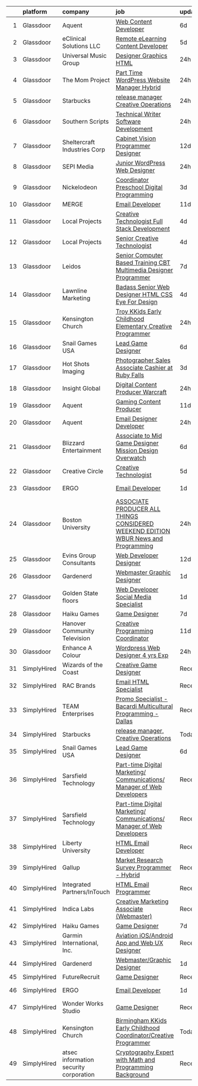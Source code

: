 

|    | platform    | company                                | job                                                                                                                                                                                                                                                                                                                                                                                                                                                                                                                                                                                                                                                                                                                                                                                                                                                                                                                                                                                                                                                                                                                                                                                                                                                                                                                                                                                                                | update_time   | location                |
|---:|:------------|:---------------------------------------|:-------------------------------------------------------------------------------------------------------------------------------------------------------------------------------------------------------------------------------------------------------------------------------------------------------------------------------------------------------------------------------------------------------------------------------------------------------------------------------------------------------------------------------------------------------------------------------------------------------------------------------------------------------------------------------------------------------------------------------------------------------------------------------------------------------------------------------------------------------------------------------------------------------------------------------------------------------------------------------------------------------------------------------------------------------------------------------------------------------------------------------------------------------------------------------------------------------------------------------------------------------------------------------------------------------------------------------------------------------------------------------------------------------------------|:--------------|:------------------------|
|  1 | Glassdoor   | Aquent                                 | [Web Content Developer](https://www.glassdoor.com/partner/jobListing.htm?pos=116&ao=1110586&s=58&guid=0000018286929c60b5ede5f5788c3f33&src=GD_JOB_AD&t=SR&vt=w&cs=1_42326deb&cb=1660115131856&jobListingId=1008051207584&cpc=654405A9B1E0A9F5&jrtk=3-0-1ga39574lis2f801-1ga395751i7lv800-e08a8f8f348d910f--6NYlbfkN0DMrcEu7yrtATojKJA7cEzGQ3FdRGWLh0CZQInL4ECGI9gD0Wolx9R2EDT7B77c2cRSY10wi-ePXNheSG7gDjxa5FNCFbNmEIeasKKYA0ugIgJ5M5hiwxoAqjcchqTo84j-mAea4vEC6WHXpYSprIu2IMoIXs7a8Uf5aMXHaokhYZGX1RWChnGT2dZk0VD832K3j8iRsOHXSgKFi8jO_sMnl3kxecKohugApY3Fx9tbKMcbjafP54Ted8Or1gY0cX8k4_2uznqhCjW3m1AomdXFAPz3kABqi1_QRm29S5gp31fsoiWwx2M8HESAijeSO-cyeJWfnXQOsjQXxBEunTcq6yDazy5kGWl3sSknhMy1CzkBTWwrquXZkvALQ4bCjFfId82rl2BhvmkXl0YzXerVUEiirRS26hM_i03Jnu5wJjP4Yr9DHjk7YcFLVqJqSdpAQ_BR3uQpZcMPXYg-v7wk)                                                                                                                                                                                                                                                                                                                                                                                                                                                                                                                                                                                                        | 6d            | Remote                  |
|  2 | Glassdoor   | eClinical Solutions  LLC               | [Remote eLearning Content Developer](https://www.glassdoor.com/partner/jobListing.htm?pos=124&ao=1136043&s=58&guid=0000018286929c60b5ede5f5788c3f33&src=GD_JOB_AD&t=SR&vt=w&ea=1&cs=1_850f82cf&cb=1660115131856&jobListingId=1008054442945&jrtk=3-0-1ga39574lis2f801-1ga395751i7lv800-15ee1c590d7f1b46-)                                                                                                                                                                                                                                                                                                                                                                                                                                                                                                                                                                                                                                                                                                                                                                                                                                                                                                                                                                                                                                                                                                           | 5d            | Mansfield, MA           |
|  3 | Glassdoor   | Universal Music Group                  | [Designer  Graphics   HTML](https://www.glassdoor.com/partner/jobListing.htm?pos=130&ao=1136043&s=58&guid=0000018286929c60b5ede5f5788c3f33&src=GD_JOB_AD&t=SR&vt=w&cs=1_49a5fe83&cb=1660115131857&jobListingId=1008063537685&jrtk=3-0-1ga39574lis2f801-1ga395751i7lv800-5bd67f65fa4856ab-)                                                                                                                                                                                                                                                                                                                                                                                                                                                                                                                                                                                                                                                                                                                                                                                                                                                                                                                                                                                                                                                                                                                         | 24h           | Santa Monica, CA        |
|  4 | Glassdoor   | The Mom Project                        | [Part Time WordPress Website Manager  Hybrid ](https://www.glassdoor.com/partner/jobListing.htm?pos=115&ao=1110586&s=58&guid=0000018286929c60b5ede5f5788c3f33&src=GD_JOB_AD&t=SR&vt=w&cs=1_187cd9ff&cb=1660115131856&jobListingId=1008063735976&cpc=39A4E8CE329AB187&jrtk=3-0-1ga39574lis2f801-1ga395751i7lv800-702584a5d5145d52--6NYlbfkN0BDp_epf89aHDQhKpPegNJQ_ldQpEFZQsM9OcONMGxWx6pU56EKHF58QjVdAUvn2gU2f5yzB9930jjzwrmDB7h9P3OI-sg-j9dQgasv1A8muw6k0YIUErXtnJjyh-BhEakTXVQzAAKGK1JoCwZwqulWTnF777Rg_Cr1b_a3KlOi5cD8ses3q61hA3Y2rv5GKGwMXzvCKziBI9q4wodXvlgYVMDjWjngN2u5mr5Q2twXBaIDf6_GylQjj7AdTXxlCUXYR10RUNHgkvmWswnzVJ92L3S5dbxVX714EXU0Jz6DY1t6IlgtD1ozoItKAKplI92-IcfkY_l8yoqtqSsiYWEAKWMRvIEQBfg5P5Ok-zR92hq2Wq1XPcVJIxYesSvSgrVCES5hfXnsiWA7ay7qnFq4ARY2Qx6ckbIwc8rFS4JsuHK7zTVajbJ39igHNXOFLCr9289Z0vKbsRbjlh69d2oOkuefZY8nC4o4-BWsb7IhcoZdrCl3dn9OgpW9EfbkkKALXMq4e_kr7hWqBUgTcJa_v5XZg22I0qOtUq4w5es7DqtH7BW8bdTW_BMLouVQUzNXythxmgCl2Q%3D%3D)                                                                                                                                                                                                                                                                                                                                                                                                                                                     | 24h           | Groveport, OH           |
|  5 | Glassdoor   | Starbucks                              | [release manager  Creative Operations](https://www.glassdoor.com/partner/jobListing.htm?pos=121&ao=1136043&s=58&guid=0000018286929c60b5ede5f5788c3f33&src=GD_JOB_AD&t=SR&vt=w&cs=1_7f64758c&cb=1660115131856&jobListingId=1008063254339&jrtk=3-0-1ga39574lis2f801-1ga395751i7lv800-df8a7a4f2d4916ca-)                                                                                                                                                                                                                                                                                                                                                                                                                                                                                                                                                                                                                                                                                                                                                                                                                                                                                                                                                                                                                                                                                                              | 24h           | Seattle, WA             |
|  6 | Glassdoor   | Southern Scripts                       | [Technical Writer   Software Development](https://www.glassdoor.com/partner/jobListing.htm?pos=109&ao=1110586&s=58&guid=0000018286929c60b5ede5f5788c3f33&src=GD_JOB_AD&t=SR&vt=w&ea=1&cs=1_4cf0d055&cb=1660115131855&jobListingId=1008063457342&cpc=0FE1F5EA2BC84A01&jrtk=3-0-1ga39574lis2f801-1ga395751i7lv800-35d2e992cd4b337d--6NYlbfkN0DYXsau65uYlQuGg6TsYJYtCMw5vA3YZY0Qhd4CiMjd4RXIN088K7d3WWddUj13iioLhEJztpI5WLftwvcamBeQyZaU5lpya9yLvee3ZOnhjXUqn8SE4C82w_e97VUyOmftTqRCh39sf7Mzg8wDr7WV1yCXmy58QGmHgG5TDgok2t-SfhvYBEBTXs0NKQh2iXajNDOEyHeSXcDRCf3UdmFSzqb5eUxC5zgnxsVqM5l5G_N7Oqbuo3l7cAPlDDh85vLM5_v0fYalVFJprpZCF12zbxP0YMKdN8A8WUKmqa6-OG6ZvvoDox9QdY_PrzDbkxlAK8rc0azEl5WpxReIQEsbSUvw-jL22Zq5FrapYTN7tmsMlk54uMNzF98pKrCzLdmhXMYxVIBGMIoU7Ea-i7aimjVKK-15E44mu4zM_1QznjQvwr8B_42afKDN7zsmkv5KUXhP7S8GbzKPOGLbITM4oY-ZO_o7_X58Kbiz1gOjCQ%3D%3D)                                                                                                                                                                                                                                                                                                                                                                                                                                                                                                                                                     | 24h           | Dallas, TX              |
|  7 | Glassdoor   | Sheltercraft Industries Corp           | [Cabinet Vision Programmer  Designer](https://www.glassdoor.com/partner/jobListing.htm?pos=125&ao=1136043&s=58&guid=0000018286929c60b5ede5f5788c3f33&src=GD_JOB_AD&t=SR&vt=w&ea=1&cs=1_52ef2933&cb=1660115131856&jobListingId=1008036007552&jrtk=3-0-1ga39574lis2f801-1ga395751i7lv800-a09b330ed50b396d-)                                                                                                                                                                                                                                                                                                                                                                                                                                                                                                                                                                                                                                                                                                                                                                                                                                                                                                                                                                                                                                                                                                          | 12d           | Remote                  |
|  8 | Glassdoor   | SEPI Media                             | [Junior WordPress Web Designer](https://www.glassdoor.com/partner/jobListing.htm?pos=107&ao=1110586&s=58&guid=0000018286929c60b5ede5f5788c3f33&src=GD_JOB_AD&t=SR&vt=w&ea=1&cs=1_4e11c554&cb=1660115131855&jobListingId=1008062564174&cpc=AF770993EC679D41&jrtk=3-0-1ga39574lis2f801-1ga395751i7lv800-026bc4ff3f3d3f8b--6NYlbfkN0CNayYzF1mBaI40OgT78t3Q2d9IxlwDzhsYR4HK7epYUURqj7ThGxATqMP9QBEeCzElV3_Y6ce4F31ukmebLUkXpXiQREuhj0bbfbAiS8H_FzYSn6e-zFgVCH7U3J6IcSiapNg4Ut0MMJ7Y1PYup2VUUY6vrJ49jqKYKWuBpg_U01cfqRzYk7KmFIb_d697qVQl1QQQ-h4_z_Fb7NcOvkrbuBWLCM9btQpPezPsYVRi2RPTPLk5rF0Cnn_EwKQ7RpRzG67Z_RxCGu9Tt-NThSUxcxUNH7b2Cm4EFz4t5Q12yof-mrxvYb66u92V1dTrW_xQpC4-LYZd_b7l4DeVfoZTaWe-bO3i0SMBpVlXD4TOswJHy3QHS7Dm38ECrc2Lqr2a1Pn6K7KRqanICWINxC6dwxYQ42TbeCpARq6laJRX6N5uMtw8TFySxUGc6_ZzgOk7OueHrErr1sLA91oIlrsBsMtBY9hJuRWVBKixZkM1aXzIomVEiYbalL3ICeT9dHc%3D)                                                                                                                                                                                                                                                                                                                                                                                                                                                                                                                                             | 24h           | Deerfield Beach, FL     |
|  9 | Glassdoor   | Nickelodeon                            | [Coordinator  Preschool Digital Programming](https://www.glassdoor.com/partner/jobListing.htm?pos=126&ao=1136043&s=58&guid=0000018286929c60b5ede5f5788c3f33&src=GD_JOB_AD&t=SR&vt=w&cs=1_e58178f7&cb=1660115131856&jobListingId=1008057416711&jrtk=3-0-1ga39574lis2f801-1ga395751i7lv800-7a84e58ed520c681-)                                                                                                                                                                                                                                                                                                                                                                                                                                                                                                                                                                                                                                                                                                                                                                                                                                                                                                                                                                                                                                                                                                        | 3d            | New York, NY            |
| 10 | Glassdoor   | MERGE                                  | [Email Developer](https://www.glassdoor.com/partner/jobListing.htm?pos=119&ao=1136043&s=58&guid=0000018286929c60b5ede5f5788c3f33&src=GD_JOB_AD&t=SR&vt=w&cs=1_6b50a6e6&cb=1660115131856&jobListingId=1008038408281&jrtk=3-0-1ga39574lis2f801-1ga395751i7lv800-026b1d5ccf828fde-)                                                                                                                                                                                                                                                                                                                                                                                                                                                                                                                                                                                                                                                                                                                                                                                                                                                                                                                                                                                                                                                                                                                                   | 11d           | Denver, CO              |
| 11 | Glassdoor   | Local Projects                         | [Creative Technologist   Full Stack Development](https://www.glassdoor.com/partner/jobListing.htm?pos=114&ao=1110586&s=58&guid=0000018286929c60b5ede5f5788c3f33&src=GD_JOB_AD&t=SR&vt=w&cs=1_e93119a4&cb=1660115131856&jobListingId=1008055604101&cpc=75B6770C194DCF89&jrtk=3-0-1ga39574lis2f801-1ga395751i7lv800-ec09177fba4f313d--6NYlbfkN0DG4ntHtB_rMsnfhgmnSvK2brktLme1L4SiDeJjQ-izrVOLqRJ5-yjEhSyAj73O13S2BvhtnUA5xrbvHTScGshL89rBYL7XLqBjwSlOXmHLHuSpNVsyJ8d0LmyP5a83E2aOqk-dHIaQB9Io-ZrFhQvt61Z4gimDNhEQv3Mq6MmTjmFffjGydD_Kp1whFlxWTD8SHtp_ii5dO9Z1For-OHFZ6i3BVhjKmSdnahDM45hNqjGs7zz8CGAcL9IdEIyKYDPo0Zziiwg3-khSisHJZujlYgbvR1TDFbsYk_gqcDwFYJ-5OW_T2EOcqQMxRGpobUNHMqop0GkYsYUHBoIm1yVaJTNigUSfR48OEsi04R-w_SNr1x1qZndMBqv3gHA8lmd1QJ0-3QOkjHw8HCpKzSQ-IVvv_ztCgxJjRhONRYLnkOKMA8jsl4GA9k_BqSTl5-EgfsyQDFafePedLQtWwpm2KHAI_9MlKkpVmQFoIo8Q3n7sOGo7IgBIggdxjaWdacAWVgZj6V22db343ZnD5tzawx4anyn1UHMWILAn5mjZ2Epm1rlxnIdSppV_3qakee3eVB77Wz9s6LVUd853G5fStFHdYKNPTJgRjlcfpo7xYWXrjB_7CRBeC6oNzL_0-hZ9OudD8USiB49ktIdTMUxLM4KVbPIbRDUba5XqFWLpLSnAbf-P1Q3_dldnR0qTuzvnVdL1u9bKiOkRIYbGgIDtw2ER1LnCL314Ejc0MNOo6LSH7DcEPNsyGXPnhtRCmWu6LPg-3J6p1vviXy17oWATymyL_tam_xRZPea6zN_7kqFnQXqTLWfM12qo8c0WAKaIKcLpI_THc98fzAKmx_cKf9VMwV44Cpv3CQtk_T0h-ueyRHpHGwDre-6RBqfop7mxCjEU8oSIDYUAw6-IKj2g5fHalujoia1XCFcLefKMemSnnzn2fF_QlG8ncOig_FXX9S-W30NcV30GVFDE5Vb1EIcHBD95vEfikorpygit5t8JAD81AnzNaem2auCju7Y%3D) | 4d            | New York, NY            |
| 12 | Glassdoor   | Local Projects                         | [Senior Creative Technologist](https://www.glassdoor.com/partner/jobListing.htm?pos=111&ao=1110586&s=58&guid=0000018286929c60b5ede5f5788c3f33&src=GD_JOB_AD&t=SR&vt=w&cs=1_51f90c9b&cb=1660115131855&jobListingId=1008055604398&cpc=F5E96E35A1725171&jrtk=3-0-1ga39574lis2f801-1ga395751i7lv800-8eb72e4f7635e7ce--6NYlbfkN0DG4ntHtB_rMsnfhgmnSvK2brktLme1L4SiDeJjQ-izrVOLqRJ5-yjEhSyAj73O13S2BvhtnUA5xilgSmeS1LLEG6_k5Rk2SUw2e7veWb4f5EQ1lq7ZfdETmXqYj7iKNYFi4AUmSC-9AExW8or4bFX1ay8G5knrVhX_LK4vsby8iz6y-z4p6Dz98YsKZdfAiaJL35zLX380Ci6wX4sknfB3epEPDzcrMxCLqGRE6v4yiso8RN3t-UdSVwJw5wv0jWKVNsVWO2XlfzrC4js-gOYaInlJBlGu-hZQEUWoja7-sUDum2mxf2h4cj7R-udycRjBnPyjDBoOPfe_2MajF8q7lPXEdueded-ceQfEiDwHePpQxK25aRh3uehl9XKk0R8orBwaylS9YxwU_zOT0jGB5uSP8U48y25Sww7TLUFVMtfuPK_aTJGO-ABdQg7_EUS-74D5GXd9D4rfgwaQnicGmPGCYyufsWmIHzIyf7Pt2-rS_KC7CujI3x8c_SO3DHjybYhcCf5_Mgq3-9e4H54y7a5ifoGoaY-Ck9uLmjWjU93G-yZIsaFdvdy7mJn2NNSz5YIj-GTAG6wOtcM5gr1rGmrv0ypl5-bWplGTnzjnuMVZCTMRfXvsGeQfHwLI5ckBQ3yciejnW64ZtpxpMjydgZ9snmmx4hegCmC32I5FgOIsBWG-kR0CYeL8EtkcVoKKPWRmP-V1x3XjTvFj5fLGKD22WW8iWO5FIyr5vzc5S_QD-NphosgJVjhu5kghlXdjNWNWFEx3jDGBMBZK8HQAfq0ywKcdwavp63CmTW8-7SkI_PJlAyvch3LNGbG-bBeF7IhweaVu5-Y9Bj2j8-s7r7fx8KNvR77wCRWwv8OfTj8ZiS301Uj8pEelBM-veTfokhooZPRI-uIbOTfj8eArArz2tNy5LK8Y1-xRNR8CCisjWIXQMUUGWXKj9_yMUa0MI6_yhIuDX58FdGreW5sgBfteKbHlR3o%3D)                                                   | 4d            | Manhattan               |
| 13 | Glassdoor   | Leidos                                 | [Senior Computer Based Training  CBT  Multimedia Designer Programmer](https://www.glassdoor.com/partner/jobListing.htm?pos=102&ao=1110586&s=58&guid=0000018286929c60b5ede5f5788c3f33&src=GD_JOB_AD&t=SR&vt=w&cs=1_ae1b206b&cb=1660115131853&jobListingId=1008048615878&cpc=AF8BC9077DDDE68D&jrtk=3-0-1ga39574lis2f801-1ga395751i7lv800-8a67ad533d4ac665--6NYlbfkN0CZUO70VSdYKA8PR3jfrSh5ljhqJhfDt0PzQCMubt8cRihWbmqO_-Ccw6DGinMZCyK3Duz__QFktc6Us2fwMv0dMcHnSIGQwaMdpDLG_Iio0_oG7baoiBkyv1hfQu2PFyA8BbIhj13hlj6YwFWRMnpOR_oD0FtSgpVUxiBVJJVJq0vvD9ac05PmOiplFkAYAK0i_kv-QGFtRESt6_rKj0f8BXLvgOb7k3unn1N0cfvBTghzrLiT5FYjwJ-Z1sb8ukOB-830HntP-ocE_qrcPCJGax2P_iHLbb3nO0SuJT3ulU0YCBIPMiXLaLJbBuScEp_-IDMwJDv89c-lt4O-AVEcWeXfCEvg1i3IqTgOpUfWRNKjxzgzTVuwIovTF5kbp5KsaOUmAmYbuhCq8r51XcBSL8hcLGBviLtG90J4tByXcMp2iaAEVEpTIyhVOkJBNJjw20Xno-5Wxp8UdL7RtRkOTovzfJw3b1tlJX7bMpi17IirfQPHI8Vo-r6_22ISmiTjbPV7QlYeVkXTnSHe-hvV6fxByko4N8eR5YmVBARoeif8OEpBDGNaV3FRZOu0H6mNniuMr72iTgMgT006A6N6PhnwArGJNHf1VhMH1SbXUt-doiLw3aXn-bD8-K-6nPWzeP3gbvR4lDocM43kqRHHHTIROtkdpiHKkAFUEUj6ZKDLaTOjsMR_fZQC3zgQ9y4%3D)                                                                                                                                                                                                                                                                                                            | 7d            | Reston, VA              |
| 14 | Glassdoor   | Lawnline Marketing                     | [Badass Senior Web Designer   HTML  CSS    Eye For Design](https://www.glassdoor.com/partner/jobListing.htm?pos=103&ao=1110586&s=58&guid=0000018286929c60b5ede5f5788c3f33&src=GD_JOB_AD&t=SR&vt=w&ea=1&cs=1_e090e69b&cb=1660115131854&jobListingId=1008055504986&cpc=4D489A1B82E31BBF&jrtk=3-0-1ga39574lis2f801-1ga395751i7lv800-beedf142bd72e7de--6NYlbfkN0CSgGTbSPgM0xpgWRkp5SRTexU57Zk_6_bZ18eqb9d2QO3Vmky-PrbzlYQ3wGCUptXUfPF7-NvXvZza9mYbdOcC6hgF7vA05YeNAP8nMcVd58MykOY1Zk4RxVsqD3Cp2FwbNOg3AV1XBaQTSUh3o4BlE9wTEcD8xsSEjjOE_ZXOtqi538Vgseyj7N2bcGRZB4XtKaLQG6Jtjod96Q65rShouhrjth6JaJojAgjxSXjVzImEQjkIDZzQYimaJf0zHCf5uchP_dO954cSgiKubBWYL5nSZ0GJzvL0QTe_bW4WkYfzRpgpVKXm1kINEPpcmLZk08Y_MPzgHIWtuOQTvBTt1SZUgpLLts6TMwkb4Otw80lOm0P7-DwiN1bjH1bPx83Rg0GNSc1NJPYyhhu1I5YzxzVTIIZMVPt7B5KroSj5eyyAVMvxaZZaCUHNL-q5_IqnmqDHT9yo9kcgnsJm6_Dh3_nvqZjG3EA9zOW74e1PrP0YziLy1-A9N3hp-KsPAv59xbTRuw6ZPMk7Ytnmh1a67CitOTy0kJYi73CqCTCS7A%3D%3D)                                                                                                                                                                                                                                                                                                                                                                                                                                                                    | 4d            | Tampa, FL               |
| 15 | Glassdoor   | Kensington Church                      | [Troy KKids Early Childhood Elementary Creative Programmer](https://www.glassdoor.com/partner/jobListing.htm?pos=118&ao=1136043&s=58&guid=0000018286929c60b5ede5f5788c3f33&src=GD_JOB_AD&t=SR&vt=w&cs=1_028b188b&cb=1660115131856&jobListingId=1008062246733&jrtk=3-0-1ga39574lis2f801-1ga395751i7lv800-1005ba35ed0e756c-)                                                                                                                                                                                                                                                                                                                                                                                                                                                                                                                                                                                                                                                                                                                                                                                                                                                                                                                                                                                                                                                                                         | 24h           | Troy, MI                |
| 16 | Glassdoor   | Snail Games USA                        | [Lead Game Designer](https://www.glassdoor.com/partner/jobListing.htm?pos=106&ao=1110586&s=58&guid=0000018286929c60b5ede5f5788c3f33&src=GD_JOB_AD&t=SR&vt=w&ea=1&cs=1_67a68986&cb=1660115131855&jobListingId=1008051210492&cpc=39A4E8CE329AB187&jrtk=3-0-1ga39574lis2f801-1ga395751i7lv800-b3bede101090c5f4--6NYlbfkN0Cw7niSvkhlOnyUOIKh8iEFaGQrF0ehIy67CPytvastGYk_IgzV71b15WA1MXcVTVK95UWDNoutqTLVIFk_mymTrEW-nhUGq9TBL3O8OW4c01eUMqV2XLU6JLUSr831FrzYZ-Ol5CPbnyRLS1v83DiBc2QIwCQPOSRQeKccAfAv37-vkEuyZX0tQYYkBpMuAOdiDo7ZrlsJvrKLymUHgN3qZ-ExXrb8h3BDuCKYghISj9q9wO4DY-ZxEEErDpw0QyeMss3XI8WFWisgEdgVQAduvIek9RSVaREKEzaStlkQ7rFp2RqiBlC-1B-IjXlwDWfCtjYvdKX79klc31n1YvYKbPhyz2setj00JHSjxX2BvoOUghnaWBlxpKzB-ES9UR1EKbo_9EpOLjha7phv6p2JtH0P_U7o3Nc6v2WjjqB88MCgg81Gwe10ZosGflAgL3dALvm3rgXFOZOrTb6kCOy3)                                                                                                                                                                                                                                                                                                                                                                                                                                                                                                                                                                                                      | 6d            | Remote                  |
| 17 | Glassdoor   | Hot Shots Imaging                      | [Photographer Sales Associate Cashier at Ruby Falls](https://www.glassdoor.com/partner/jobListing.htm?pos=108&ao=1110586&s=58&guid=0000018286929c60b5ede5f5788c3f33&src=GD_JOB_AD&t=SR&vt=w&ea=1&cs=1_6b02646e&cb=1660115131855&jobListingId=1008057103650&cpc=7AD1D84939BBEEF3&jrtk=3-0-1ga39574lis2f801-1ga395751i7lv800-ca9e22eae82cf1ac--6NYlbfkN0DZ-WRCvVQopeozYGXyDVjaHo0rSGSD3IBZmarR83t3CwzlfXmQpBFppAim5uUEW-RdyQhl881PtewS_GLrK_hybStw4oBgQi7WuFh4TXZC-1QnwBq_9lPpGKvE16OpYKV7old_ognPUMXgicF8wrIjwP3KtWX44e1yJBa_nON6sWDffftJfwjCKeCLcfMOlS6Z2kb6Q4VGVuzk4Wo0ZepC0TwoMVKfXJhA-ztqiPjGiBoVkv1sU2bjkxMIH9jtM8akeHWWIPioOeq6OptAwnEkMWIVrv_nivsgj80_FBAXa6e_bMZmEGs_DqMrle7hqwFhsxMP2iqJ_fAHMeOvlmG_evEsauRjJa_Gr2XF6LDn_UKz4aWI2AJu7E3FP80-OKOQ_PnHY7Z6Uxitsc_canDsY--cVoH2ltaNCG6hRprZ_ff8G9RyF28_o_MkNWwJ3c2Gi3WD-JY-baTGwJMhZife7WnRaoOQ1LwdsWGW9fqvTXQIYG_-ytXyhEpdBKRLaLhS79g72osGx9txR3wcTTY7KfHVy6N8stY%3D)                                                                                                                                                                                                                                                                                                                                                                                                                                                                                        | 3d            | Chattanooga, TN         |
| 18 | Glassdoor   | Insight Global                         | [Digital Content Producer   Warcraft](https://www.glassdoor.com/partner/jobListing.htm?pos=117&ao=1110586&s=58&guid=0000018286929c60b5ede5f5788c3f33&src=GD_JOB_AD&t=SR&vt=w&cs=1_1ad5ef17&cb=1660115131856&jobListingId=1008063607047&cpc=2CAED5C921A5F994&jrtk=3-0-1ga39574lis2f801-1ga395751i7lv800-ca4c2e76f5e7283c--6NYlbfkN0BKkHZu3wF05EeDimN_p6sYpKCMArvwa95YdH7UpkaBCqc7l59ErwqcH9nBDsTYDe2BhYcCeyLrfL8kOv1PIH-04Uo33jyIzZg1Tmodu9c6f2u3tQ2k6AiwfIPOJVaec9qggtTF5VNofEWFoIh35xrz-LR0c0OQSGBdtlUNgNpGjobTHcqJLCZ3cdOk--6oLI3pWtnbA4tY44T7DIjZpjZeCjten1TWyGeJREDr4caZmRXLR0LjX7qPI5PxPpI8isuYYx75HKhDK7Meqev9vZyv9HxuPUG7TLFcsXlqwSKpGvHRgx3HEDX9HpVhQ08Roqx530s32HA2wEnwcpbTyYh4qDfWZ66Vema4numvbV20QwCI866pLXuwdI5FSF6rWa0VaB3tWmtuW8GkoIVcaI_JfHultPY9lvN4XSEZLqX7cTra746Ida-tNM9tjolD8cMfL6wTq2u-PcVmy5THpjqa6aLrpDtAQK2m38ofw-E8zg%3D%3D)                                                                                                                                                                                                                                                                                                                                                                                                                                                                                                                                                              | 24h           | Irvine, CA              |
| 19 | Glassdoor   | Aquent                                 | [Gaming Content Producer](https://www.glassdoor.com/partner/jobListing.htm?pos=113&ao=1110586&s=58&guid=0000018286929c60b5ede5f5788c3f33&src=GD_JOB_AD&t=SR&vt=w&cs=1_320a284e&cb=1660115131855&jobListingId=1008038667563&cpc=FD1C1DA32C38CFA7&jrtk=3-0-1ga39574lis2f801-1ga395751i7lv800-33c75bf263824ddb--6NYlbfkN0DMrcEu7yrtATojKJA7cEzGQ3FdRGWLh0CZQInL4ECGI9gD0Wolx9R2v-Aex0-GK07GDDYnO7rOFjoeWSaP8ONnMxQHs9knQoZybrYRhxaaPumYAzO8FriPu_NwZULDvbrQhiW6haB-stWEFeLqKe7gGTtL1MPYupFO4Pd_k1t400LcbuIx0_hpAy1SLcpDvpvjVyjAtgGxOJtO_42kfmqhKK1r3mzMrVm9u5juGLx9CLyqdI_-bDzrGyxX4_Y1lciY8t5yNUQbugOKhbcihDdV888j7JFsImttEUVTK_kS4XFv1B0r21Tp5imHZEgfeG21-DkYfnt9F5Y_fLxgbBb_x1YY32EbV-1jaLMHDO7ASLESw9h72_L2epNGXSAFW5dxL4xPLdqpJYID6nozRYmVPSI-PH8alckCk1P4Y-TdQ8IK2ElIHzzdfExUkWMnEvsUxHGeyI-fyA%3D%3D)                                                                                                                                                                                                                                                                                                                                                                                                                                                                                                                                                                                                          | 11d           | Redmond, WA             |
| 20 | Glassdoor   | Aquent                                 | [Email Designer   Developer](https://www.glassdoor.com/partner/jobListing.htm?pos=112&ao=1110586&s=58&guid=0000018286929c60b5ede5f5788c3f33&src=GD_JOB_AD&t=SR&vt=w&cs=1_365cbdf4&cb=1660115131855&jobListingId=1008063506203&cpc=4B86475FAF393599&jrtk=3-0-1ga39574lis2f801-1ga395751i7lv800-81f66ac0617ac308--6NYlbfkN0DMrcEu7yrtATojKJA7cEzGQ3FdRGWLh0CZQInL4ECGI9gD0Wolx9R2v-Aex0-GK07CFRXuAyVUqqDdWqgnAY3f8fv_frR8awgIXiu3YXjZJb5Frrci7jPiqg__1ogudDJ5yzLZW31j0btrCAm0bBUqxkfuA6zQI6q7AH0oojmb_AaY86veuuYivrjAFhkpeRA9efIZHbU7tni2TxzURblea-IglU_Dmz1Dc9jGcHISaV2_SgeDY_fWncZb1UmbBEIJrw_xgCyxHMA-jhPU84TZSfxGK-tX5Wu9o-KoodSzLkYxAWUCSzoVUY-tV1x5KCyE2Dsw_5H7u4YJLfK8AdlyNxy4jks83DgXjqhz7Mte9mVoTZ7n2Dpuhx6yZZp3tbkWXW7VKNrUbLjenVDa1gQ0a6NMBZtzwOug53hknb6SrJjq9VlPf4mqi-NJKtIS9-z0KFxyaoRy_CHoFVhJDgsF)                                                                                                                                                                                                                                                                                                                                                                                                                                                                                                                                                                                                   | 24h           | McLean, VA              |
| 21 | Glassdoor   | Blizzard Entertainment                 | [Associate to Mid Game Designer  Mission Design   Overwatch](https://www.glassdoor.com/partner/jobListing.htm?pos=123&ao=1136043&s=58&guid=0000018286929c60b5ede5f5788c3f33&src=GD_JOB_AD&t=SR&vt=w&cs=1_aa98e0ba&cb=1660115131856&jobListingId=1008051548736&jrtk=3-0-1ga39574lis2f801-1ga395751i7lv800-97d1f921c7aa19b4-)                                                                                                                                                                                                                                                                                                                                                                                                                                                                                                                                                                                                                                                                                                                                                                                                                                                                                                                                                                                                                                                                                        | 6d            | Irvine, CA              |
| 22 | Glassdoor   | Creative Circle                        | [Creative Technologist](https://www.glassdoor.com/partner/jobListing.htm?pos=104&ao=1110586&s=58&guid=0000018286929c60b5ede5f5788c3f33&src=GD_JOB_AD&t=SR&vt=w&cs=1_20a5ac39&cb=1660115131853&jobListingId=1008052746547&cpc=C63BD00756FD6F58&jrtk=3-0-1ga39574lis2f801-1ga395751i7lv800-b74225bc8c59c95e--6NYlbfkN0BPwlZa85gbT4Q3XYQoU_uQn0Qmw9zd_9UNfmcwtqAVud1yvyq1Z4UAlx1bxhDUi3LksnLBypyz1ki1AYlpqBEOtzLCLCRpEUWiYZAxQp35ZwbGwGgfIipNjYJRWVKtqW2P6n0tnODntoOzONS9wOCfDiQdRQlv6VB3BbCCzTOWuN_DxSrj4I7gOe3Y8SEQCPc2vv4PP1kRmQeZd9IdcA-02gtgVulJtOHoLm3B9g7xGIaLTj5z1IZ8znHDZysvF9cQJHoCYWPCpwkvjzBU4fiZ0Uw7OWO_6jQWdbn9MI45O9JWfRk47ges8JpovUD_nFP3IyCZTbLCalSyTh9nHpH-_Y8_4zy1HanE7140p_SE91zHGb_yWpYa1f7QUY2pQYH4g01z4GPlQRaDvrfD_vgEMqf13FMU7B9g4Cqv0X2bWDFOqQjGlY6Evcin3aczq9yA8oLw_EUOoqm6il0l5FzHKWZGthrvCJidJ08b6GBIx5ipjb-LRP31APoJLGZKj4U9xYZB2-wmzw%3D%3D)                                                                                                                                                                                                                                                                                                                                                                                                                                                                                                                                            | 5d            | Seattle, WA             |
| 23 | Glassdoor   | ERGO                                   | [Email Developer](https://www.glassdoor.com/partner/jobListing.htm?pos=120&ao=1136043&s=58&guid=0000018286929c60b5ede5f5788c3f33&src=GD_JOB_AD&t=SR&vt=w&ea=1&cs=1_a9112af7&cb=1660115131856&jobListingId=1008060746038&jrtk=3-0-1ga39574lis2f801-1ga395751i7lv800-e4d72efbf2b86f65-)                                                                                                                                                                                                                                                                                                                                                                                                                                                                                                                                                                                                                                                                                                                                                                                                                                                                                                                                                                                                                                                                                                                              | 1d            | New York, NY            |
| 24 | Glassdoor   | Boston University                      | [ASSOCIATE PRODUCER  ALL THINGS CONSIDERED  WEEKEND EDITION  WBUR News and Programming](https://www.glassdoor.com/partner/jobListing.htm?pos=128&ao=1136043&s=58&guid=0000018286929c60b5ede5f5788c3f33&src=GD_JOB_AD&t=SR&vt=w&cs=1_e472de9a&cb=1660115131857&jobListingId=1008063929318&jrtk=3-0-1ga39574lis2f801-1ga395751i7lv800-7a0ffc2cf3724d27-)                                                                                                                                                                                                                                                                                                                                                                                                                                                                                                                                                                                                                                                                                                                                                                                                                                                                                                                                                                                                                                                             | 24h           | Boston, MA              |
| 25 | Glassdoor   | Evins Group Consultants                | [Web Developer Designer](https://www.glassdoor.com/partner/jobListing.htm?pos=110&ao=1110586&s=58&guid=0000018286929c60b5ede5f5788c3f33&src=GD_JOB_AD&t=SR&vt=w&ea=1&cs=1_6589188d&cb=1660115131856&jobListingId=1008035496384&cpc=632C08DE5A4EA969&jrtk=3-0-1ga39574lis2f801-1ga395751i7lv800-b834390eaa16897f--6NYlbfkN0BPPXvRBAOnO0TtobE2q7DHnR_QtVFJuWCmWwbbx7_VLoOceIYADrb8LsbIED13qDsf2h2nziIwuHN787h807HrHDPPsn01s14OOXG30xl5WMkNpax5peDv9eP7Jrb-YrpW5X-RYLXopdUGOhiaEYFk3w10MtJrtgpLRjIzSOvVI5x47tx3Kepm_y3ZrAekh0rMLc98mW0TleAYMqssvQdx5am9rfbH9tBuNHNygtz6b2Cs1cNCgtydn15VCi4k4du0AOG7m3NeoSJtw4vt_B9UnQdOj0q1NvehqpUrLhhPc6y3CjUFicO86zweJ5h4iz-STH2tpbpyYbKgSHg0HwRUtsZS12ni8EA8mwdmdVX2gObCNx7vfSQRlvsoRovS9dmQ3OsHORaQsidxrn6dTzQoNU7ECBkcEBe-PyFXR4yTtf8P5SXLRLAE0LePWh_nuKsJ7130OVmmEWJs2KDnANJtSix985-b7KWmrbi-3dghSHC5FqsgDGFOYVplYa61r75EfC-xTBYPZA%3D%3D)                                                                                                                                                                                                                                                                                                                                                                                                                                                                                                                                      | 12d           | Houston, TX             |
| 26 | Glassdoor   | Gardenerd                              | [Webmaster Graphic Designer](https://www.glassdoor.com/partner/jobListing.htm?pos=127&ao=1136043&s=58&guid=0000018286929c60b5ede5f5788c3f33&src=GD_JOB_AD&t=SR&vt=w&ea=1&cs=1_c20f729a&cb=1660115131856&jobListingId=1008061015009&jrtk=3-0-1ga39574lis2f801-1ga395751i7lv800-ca8b777f19273b1a-)                                                                                                                                                                                                                                                                                                                                                                                                                                                                                                                                                                                                                                                                                                                                                                                                                                                                                                                                                                                                                                                                                                                   | 1d            | Remote                  |
| 27 | Glassdoor   | Golden State floors                    | [Web Developer  Social Media Specialist](https://www.glassdoor.com/partner/jobListing.htm?pos=105&ao=1110586&s=58&guid=0000018286929c60b5ede5f5788c3f33&src=GD_JOB_AD&t=SR&vt=w&ea=1&cs=1_91b150b4&cb=1660115131854&jobListingId=1008061409438&cpc=84DBBAA61F05C438&jrtk=3-0-1ga39574lis2f801-1ga395751i7lv800-59624a1ef8065886--6NYlbfkN0BTT1lo8Jwdy_hu5PBsWOg-OgEs4ry3bvHurgSPaoaOHGj5HGQ5cg8BXl6l76ywe0WU3VuF_-Oeu46_hGbl3CVzQzCY2K7pOWr5ZNOeMzOIXDpU1IVs9QpG0HeAzhO0FW4k-iMYR_VFH6ENnp-JikzKaJhcLq-DA8ngBimRX2kaUHU62Zg7OcABmyRIGUxPuIoh-t-3V1omB01gq_Mg0QCG-XL2xTlwsz360Z8tX0IRDIwKTNBku5oOPwTUpFcoduYRC-xECPwFJhpPEPwiI2e3JR413BoMcIEHcmBWHu-VedRAlwo6rMJMZ1enveDK_G9KCMJ1qkKaoWaTCy8ie6yTbI3LbZN72P0yHWyzM4YPRXXTpyv2Rze_mk9HV7j2Hgwevdo6GbMLKHr8QsxalCVZ_kEsRrQDmUkk8EREM6FNOvgiNDUQpH0OpuL_t_7Rf4b5-AIaTC2_gHsx6M5n1BAD1X2KmxQMIl13kQ0Av5pD0LoBfHQexWd21XNbhK7Y1-w%3D)                                                                                                                                                                                                                                                                                                                                                                                                                                                                                                                                    | 1d            | Anaheim, CA             |
| 28 | Glassdoor   | Haiku Games                            | [Game Designer](https://www.glassdoor.com/partner/jobListing.htm?pos=129&ao=1136043&s=58&guid=0000018286929c60b5ede5f5788c3f33&src=GD_JOB_AD&t=SR&vt=w&ea=1&cs=1_d10a71bf&cb=1660115131857&jobListingId=1008048307440&jrtk=3-0-1ga39574lis2f801-1ga395751i7lv800-4a3aa3a02d2f231a-)                                                                                                                                                                                                                                                                                                                                                                                                                                                                                                                                                                                                                                                                                                                                                                                                                                                                                                                                                                                                                                                                                                                                | 7d            | Remote                  |
| 29 | Glassdoor   | Hanover Community Television           | [Creative Programming Coordinator](https://www.glassdoor.com/partner/jobListing.htm?pos=122&ao=1136043&s=58&guid=0000018286929c60b5ede5f5788c3f33&src=GD_JOB_AD&t=SR&vt=w&ea=1&cs=1_b938473d&cb=1660115131856&jobListingId=1008038407169&jrtk=3-0-1ga39574lis2f801-1ga395751i7lv800-2d617a4bc9e87c07-)                                                                                                                                                                                                                                                                                                                                                                                                                                                                                                                                                                                                                                                                                                                                                                                                                                                                                                                                                                                                                                                                                                             | 11d           | Hanover, MA             |
| 30 | Glassdoor   | Enhance A Colour                       | [Wordpress Web Designer   4 yrs  Exp ](https://www.glassdoor.com/partner/jobListing.htm?pos=101&ao=1110586&s=58&guid=0000018286929c60b5ede5f5788c3f33&src=GD_JOB_AD&t=SR&vt=w&ea=1&cs=1_69d76275&cb=1660115131853&jobListingId=1008062904023&cpc=EE119509A2DB00C7&jrtk=3-0-1ga39574lis2f801-1ga395751i7lv800-58f43cf4566aeb1e--6NYlbfkN0CHpSnjIPxMtekS58WZl5Olhjo2iWL5RjE_Boe0ccr3Ft9slSUHXB-2OIAXpfDlkbP1F7x1Hs5Slk2Gaj4fELYbB5rFnXuPHUbGa8o25M9nR6WwXaLOUWWfrDC-pPXKZkyilR9axdizTqfjawNpTyeKNjwnAw4PRj6J6XByRxMVLfAlmHg5qzce5mXvDCQLHs9GDloaPTkEgoQxu9J8_qUYAm9JBnBfXew-QGbXDQFUwcYS3xiptkWxnQ6KCOv1jyKdli1eRsuoeK7sVjgTrCMG15MSTMfFOrOZkyrd40sy184UuOt4z5lgCIQ9bdOYQvOrhlkwPUlhCPMfdR_mgpYk9otvd_ZPQzjlQBR_bH28qRW1zyfHJnbJCz8pGY6B9gCacSx_OMGRUsSRaLMaw66YfkUfZVYkxVmezxCmoo7n5eD6eh13JI_BbI3w_veKGFrZMWencxZTkjyuirgsAJ1f_7bn5lYoM40IVcQ7gqUKxG-kVRPVaV_ODyqT7HEABkibLgSQ5RBbMA%3D%3D)                                                                                                                                                                                                                                                                                                                                                                                                                                                                                                                        | 24h           | Danbury, CT             |
| 31 | SimplyHired | Wizards of the Coast                   | [Creative Game Designer](https://www.simplyhired.com/job/3U5NPAcld9zZ3VOc-NItCD-NzNvgqaZqPjmcmGZRZsaeN5WygOP2eA?q=creative+programmer)                                                                                                                                                                                                                                                                                                                                                                                                                                                                                                                                                                                                                                                                                                                                                                                                                                                                                                                                                                                                                                                                                                                                                                                                                                                                             | Recently      | Renton, WA              |
| 32 | SimplyHired | RAC Brands                             | [Email HTML Specialist](https://www.simplyhired.com/job/9A2fhV13nQ7oZBL5KTDQBtUHHmxy_fYHbnJ980laIYpX5UYyNtvmug?q=creative+programmer)                                                                                                                                                                                                                                                                                                                                                                                                                                                                                                                                                                                                                                                                                                                                                                                                                                                                                                                                                                                                                                                                                                                                                                                                                                                                              | Recently      | Plano, TX               |
| 33 | SimplyHired | TEAM Enterprises                       | [Promo Specialist - Bacardi Multicultural Programming - Dallas](https://www.simplyhired.com/job/FvdEI0takxWrVnFS_82z7BywlImSSKcwhHhPEuGMYDvcx8Z4jafE6Q?q=creative+programmer)                                                                                                                                                                                                                                                                                                                                                                                                                                                                                                                                                                                                                                                                                                                                                                                                                                                                                                                                                                                                                                                                                                                                                                                                                                      | Recently      | Dallas, TX +4 locations |
| 34 | SimplyHired | Starbucks                              | [release manager, Creative Operations](https://www.simplyhired.com/job/GNLu7zBBk8SGXq2sbKPQXfmm51fur7dvpITvQkwYlc1WV-R9ikpEMA?q=creative+programmer)                                                                                                                                                                                                                                                                                                                                                                                                                                                                                                                                                                                                                                                                                                                                                                                                                                                                                                                                                                                                                                                                                                                                                                                                                                                               | Today         | Seattle, WA             |
| 35 | SimplyHired | Snail Games USA                        | [Lead Game Designer](https://www.simplyhired.com/job/jZDrP-56JlyGIVlzzq6O7oZciCZatuuuAL4Ngw9zeS7vzEX0jtEshA?q=creative+programmer)                                                                                                                                                                                                                                                                                                                                                                                                                                                                                                                                                                                                                                                                                                                                                                                                                                                                                                                                                                                                                                                                                                                                                                                                                                                                                 | 6d            | Remote                  |
| 36 | SimplyHired | Sarsfield Technology                   | [Part-time Digital Marketing/ Communications/ Manager of Web Developers](https://www.simplyhired.com/job/macHK6dkeEfQn7hPYSxYcVYl8ceCtRP3O8HbIY1wHx7dXf80-SWHvw?q=creative+programmer)                                                                                                                                                                                                                                                                                                                                                                                                                                                                                                                                                                                                                                                                                                                                                                                                                                                                                                                                                                                                                                                                                                                                                                                                                             | Recently      | Remote                  |
| 37 | SimplyHired | Sarsfield Technology                   | [Part-time Digital Marketing/ Communications/ Manager of Web Developers](https://www.simplyhired.com/job/macHK6dkeEfQn7hPYSxYcVYl8ceCtRP3O8HbIY1wHx7dXf80-SWHvw?q=creative+programmer)                                                                                                                                                                                                                                                                                                                                                                                                                                                                                                                                                                                                                                                                                                                                                                                                                                                                                                                                                                                                                                                                                                                                                                                                                             | Recently      | Remote                  |
| 38 | SimplyHired | Liberty University                     | [HTML Email Developer](https://www.simplyhired.com/job/eiuqa-nYZj4HuvTLRRJ7baHagOVr6te1yaP0tpWemQUOxM68dGFAMQ?q=creative+programmer)                                                                                                                                                                                                                                                                                                                                                                                                                                                                                                                                                                                                                                                                                                                                                                                                                                                                                                                                                                                                                                                                                                                                                                                                                                                                               | Recently      | Remote                  |
| 39 | SimplyHired | Gallup                                 | [Market Research Survey Programmer - Hybrid](https://www.simplyhired.com/job/cW_b2ri3Y61T2AWAmL7AcmswYMCSxwD4RBa-u4YHPtimfX9YZwfrIQ?q=creative+programmer)                                                                                                                                                                                                                                                                                                                                                                                                                                                                                                                                                                                                                                                                                                                                                                                                                                                                                                                                                                                                                                                                                                                                                                                                                                                         | Recently      | Omaha, NE               |
| 40 | SimplyHired | Integrated Partners/InTouch            | [HTML Email Programmer](https://www.simplyhired.com/job/OUiXZA3LQuZ3ciALBvINlhIltThtEavT_p-9kr3irkCGUoMbViZi6g?q=creative+programmer)                                                                                                                                                                                                                                                                                                                                                                                                                                                                                                                                                                                                                                                                                                                                                                                                                                                                                                                                                                                                                                                                                                                                                                                                                                                                              | Recently      | Waltham, MA             |
| 41 | SimplyHired | Indica Labs                            | [Creative Marketing Associate (Webmaster)](https://www.simplyhired.com/job/CiOYg9ZwXWnfAfWFYgpeXNQ65sUJYFSHCYI9aKhasdAuHPtez9K0_g?q=creative+programmer)                                                                                                                                                                                                                                                                                                                                                                                                                                                                                                                                                                                                                                                                                                                                                                                                                                                                                                                                                                                                                                                                                                                                                                                                                                                           | Recently      | Albuquerque, NM         |
| 42 | SimplyHired | Haiku Games                            | [Game Designer](https://www.simplyhired.com/job/xffyCsEzF-XyyWYre6uHiVJyQ-BIqL8g02mOWaC-TpR68bmLsAzrhQ?q=creative+programmer)                                                                                                                                                                                                                                                                                                                                                                                                                                                                                                                                                                                                                                                                                                                                                                                                                                                                                                                                                                                                                                                                                                                                                                                                                                                                                      | 7d            | Remote                  |
| 43 | SimplyHired | Garmin International, Inc.             | [Aviation iOS/Android App and Web UX Designer](https://www.simplyhired.com/job/LHjY42tjIFE2VvYlPIGuF2jXvqqpajXmdLSKn9F4RnlayQCV0iQ0mA?q=creative+programmer)                                                                                                                                                                                                                                                                                                                                                                                                                                                                                                                                                                                                                                                                                                                                                                                                                                                                                                                                                                                                                                                                                                                                                                                                                                                       | Recently      | Olathe, KS              |
| 44 | SimplyHired | Gardenerd                              | [Webmaster/Graphic Designer](https://www.simplyhired.com/job/3-AgvJl1TX-jFC0LM5k9g8FpbA3dOyN7zSe2YkP3DqTA2ZRbMjHXlg?q=creative+programmer)                                                                                                                                                                                                                                                                                                                                                                                                                                                                                                                                                                                                                                                                                                                                                                                                                                                                                                                                                                                                                                                                                                                                                                                                                                                                         | 1d            | Remote                  |
| 45 | SimplyHired | FutureRecruit                          | [Game Designer](https://www.simplyhired.com/job/v-qFjBsGwOAPQZTVGsbuJfAkj9fD6uwygef5quJQul7zQ--9C0S2Eg?q=creative+programmer)                                                                                                                                                                                                                                                                                                                                                                                                                                                                                                                                                                                                                                                                                                                                                                                                                                                                                                                                                                                                                                                                                                                                                                                                                                                                                      | Recently      | Arlington, TX           |
| 46 | SimplyHired | ERGO                                   | [Email Developer](https://www.simplyhired.com/job/J62yZD0SvhSGL2nvYXLIlG1nEH8YPt6VLGJOGEp4xMMcJa3UKrrWoA?q=creative+programmer)                                                                                                                                                                                                                                                                                                                                                                                                                                                                                                                                                                                                                                                                                                                                                                                                                                                                                                                                                                                                                                                                                                                                                                                                                                                                                    | 1d            | New York, NY            |
| 47 | SimplyHired | Wonder Works Studio                    | [Game Designer](https://www.simplyhired.com/job/IRDSHCXny-XnZ9e0Tp5o0AZdJ9e9M8q9J0mr_lPmVBctFTLfqeS3cw?q=creative+programmer)                                                                                                                                                                                                                                                                                                                                                                                                                                                                                                                                                                                                                                                                                                                                                                                                                                                                                                                                                                                                                                                                                                                                                                                                                                                                                      | Recently      | Arlington, TX           |
| 48 | SimplyHired | Kensington Church                      | [Birmingham KKids Early Childhood Coordinator/Creative Programmer](https://www.simplyhired.com/job/WJlO2sz0n731awuNyTgNDDcK_0yylUwrz3Gzq8QkJpiP_ZDoqHut0w?q=creative+programmer)                                                                                                                                                                                                                                                                                                                                                                                                                                                                                                                                                                                                                                                                                                                                                                                                                                                                                                                                                                                                                                                                                                                                                                                                                                   | Today         | Birmingham, AL          |
| 49 | SimplyHired | atsec information security corporation | [Cryptography Expert with Math and Programming Background](https://www.simplyhired.com/job/H4LrizoSMHHFHvKYc5LIh388etghgRsELUiSMRnwKFjlydQJ6vl85Q?q=creative+programmer)                                                                                                                                                                                                                                                                                                                                                                                                                                                                                                                                                                                                                                                                                                                                                                                                                                                                                                                                                                                                                                                                                                                                                                                                                                           | Recently      | Austin, TX              |